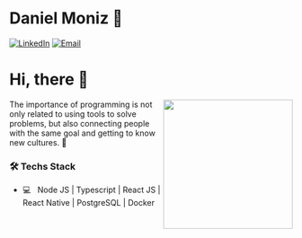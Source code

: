 # Daniel Moniz 🚀
<a href="https://www.linkedin.com/in/daniel-moniz-47a481187/"><img alt="LinkedIn" src="https://img.shields.io/badge/LinkedIn-DanielMoniz%20-blue?style=flat-square&logo=linkedin"></a>
<a href="mailto:danielmoniz50@gmail.com"><img alt="Email" src="https://img.shields.io/badge/Email-danielmoniz50@gmail.com.com-blue?style=flat-square&logo=gmail"></a>

<h1> Hi, there 👋  </h1>
<img align='right' src="https://media.giphy.com/media/M9gbBd9nbDrOTu1Mqx/giphy.gif" width="230">

The importance of programming is not only related to using tools to solve problems, but also connecting people with the same goal and getting to know new cultures. 🚀

<h3>🛠 Techs Stack</h3>

- 💻 &nbsp; Node JS | Typescript | React JS | React Native | PostgreSQL | Docker 

